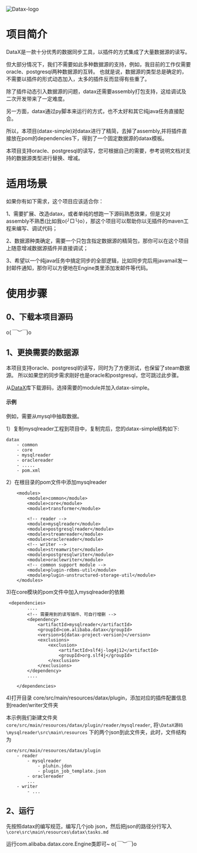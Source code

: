 ![Datax-logo](https://github.com/alibaba/DataX/blob/master/images/DataX-logo.jpg)

# 项目简介

DataX是一款十分优秀的数据同步工具，以插件的方式集成了大量数据源的读写。

但大部分情况下，我们不需要如此多种数据源的支持，例如，我目前的工作仅需要oracle、postgresql两种数据源的互转。
也就是说，数据源的类型总是确定的，不需要以插件的形式动态加入，太多的插件反而显得有些重了。

除了插件动态引入数据源的问题，datax还需要assembly打包支持，这给调试及二次开发带来了一定难度。

另一方面，datax通过py脚本来运行的方式，也不太好和其它纯java任务直接配合。

所以，本项目(datax-simple)对datax进行了精简，去掉了assembly,并将插件直接放在pom的dependencies下，得到了一个固定数据源的datax模板。

本项目支持oracle、postgresql的读写，您可根据自己的需要，参考说明文档对支持的数据源类型进行替换、增减。

# 适用场景

如果你有如下需求，这个项目应该适合你：

1、需要扩展、改造datax，或者单纯的想跑一下源码熟悉效果，但是又对assembly不熟悉(比如我o(╯□╰)o），那这个项目可以帮助你以无插件的maven工程来编写、调试代码；

2、数据源种类确定，需要一个只包含指定数据源的精简包，那你可以在这个项目上随意增减数据源插件并直接调试；

3、希望以一个纯java任务中搞定同步的全部逻辑，比如同步完后用javamail发一封邮件通知，那你可以方便地在Engine类里添加发邮件等代码。



# 使用步骤

## 0、下载本项目源码

o(*￣︶￣*)o

## 1、更换需要的数据源
本项目支持oracle、postgresql的读写，同时为了方便测试，也保留了steam数据源。
所以如果您的同步需求刚好也是oracle和postgresql，您可跳过此步骤。

从[DataX](https://github.com/alibaba/DataX)库下载源码，选择需要的module并加入datax-simple。

#### 示例
例如，需要从mysql中抽取数据。

1）复制mysqlreader工程到项目中，复制完后，您的datax-simple结构如下:

```
datax
    - common
    - core
    - mysqlreader
    - oraclereader
    - .....
    - pom.xml
```

2）在根目录的pom文件中添加mysqlreader

```
    <modules>
        <module>common</module>
        <module>core</module>
        <module>transformer</module>

        <!-- reader -->
        <module>mysqlreader</module>
        <module>postgresqlreader</module>
        <module>streamreader</module>
        <module>oraclereader</module>
        <!-- writer -->
        <module>streamwriter</module>
        <module>postgresqlwriter</module>
        <module>oraclewriter</module>
        <!-- common support module -->
        <module>plugin-rdbms-util</module>
        <module>plugin-unstructured-storage-util</module>
    </modules>

```

3)在core模块的pom文件中加入mysqlreader的依赖
```
 <dependencies>
        ....
        <!-- 需要用到的读写插件、可自行增删 -->
        <dependency>
            <artifactId>mysqlreader</artifactId>
            <groupId>com.alibaba.datax</groupId>
            <version>${datax-project-version}</version>
            <exclusions>
                <exclusion>
                    <artifactId>slf4j-log4j12</artifactId>
                    <groupId>org.slf4j</groupId>
                </exclusion>
            </exclusions>
        </dependency>
        ....

    </dependencies>
```
4)打开目录 core/src/main/resources/datax/plugin，添加对应的插件配置信息到reader/writer文件夹

本示例我们新建文件夹``core/src/main/resources/datax/plugin/reader/mysqlreader``,
将``\DataX源码\mysqlreader\src\main\resources``
下的两个json到此文件夹，此时，文件结构为
```
core/src/main/resources/datax/plugin
    - reader
        - mysqlreader
            - pluhin.jdon
            - plugin_job_template.json
        - oraclereader
        ...
    - writer
        - ...
```

## 2、运行
先按照datax的编写规范，编写几个job json，然后把json的路径分行写入
``\core\src\main\resources\datax\tasks.md``

运行com.alibaba.datax.core.Engine类即可~
o(*￣︶￣*)o
